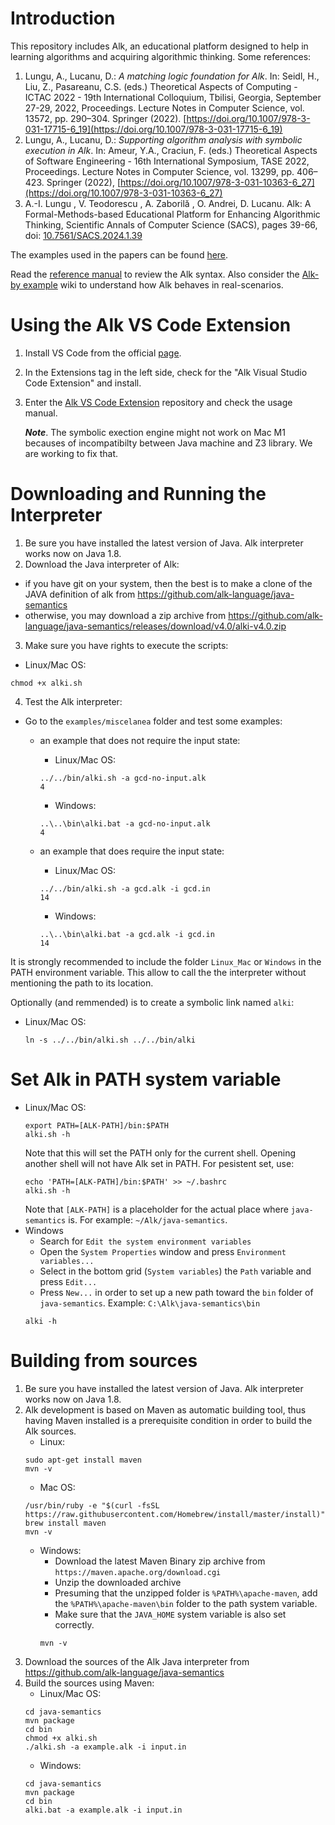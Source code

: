 # Introduction
This repository includes Alk, an educational platform designed to help in learning algorithms and acquiring algorithmic thinking.
Some references:
1. Lungu, A., Lucanu, D.: _A matching logic foundation for Alk_. In: Seidl, H., Liu, Z., Pasareanu, C.S. (eds.) Theoretical Aspects of Computing -
ICTAC 2022 - 19th International Colloquium, Tbilisi, Georgia, September 27-29, 2022, Proceedings. Lecture Notes in Computer Science, vol. 13572, pp. 290–304. Springer (2022). [https://doi.org/10.1007/978-3-031-17715-6_19](https://doi.org/10.1007/978-3-031-17715-6_19)
2. Lungu, A., Lucanu, D.: _Supporting algorithm analysis with symbolic execution in Alk_. In: Ameur, Y.A., Craciun, F. (eds.) Theoretical Aspects of Software Engineering - 16th International Symposium, TASE 2022, Proceedings. Lecture Notes in Computer Science, vol. 13299, pp. 406–423. Springer (2022), [https://doi.org/10.1007/978-3-031-10363-6_27](https://doi.org/10.1007/978-3-031-10363-6_27)
3. A.-I. Lungu , V. Teodorescu , A. Zaborilă , O. Andrei, D. Lucanu. Alk: A Formal-Methods-based Educational Platform for Enhancing Algorithmic Thinking, Scientific Annals of Computer Science (SACS), pages 39-66, doi: [10.7561/SACS.2024.1.39](https://doi.org/10.47743/SACS.2024.1.39)

The examples used in the papers can be found [here](https://github.com/alk-language/java-semantics/tree/master/examples/used-in-papers). 

Read the [reference manual](https://github.com/alk-language/java-semantics/wiki/Alk-Language-%E2%80%90-Reference-Manual) to review the Alk syntax.
Also consider the [Alk-by example](../../wiki/Alk-by-examples) wiki to understand how Alk behaves in real-scenarios.

# Using the Alk VS Code Extension
1. Install VS Code from the official [page](https://code.visualstudio.com/download).
2. In the Extensions tag in the left side, check for the "Alk Visual Studio Code Extension" and install.
3. Enter the [Alk VS Code Extension](https://github.com/Andreizabo/alk-vscode-extension) repository and check the usage manual.

   ***Note***. The symbolic exection engine might not work on Mac M1 becauses of incompatibilty between Java machine and Z3 library. We are working to fix that.
   
# Downloading and Running the Interpreter

1. Be sure you have installed the latest version of Java. Alk interpreter works now on Java 1.8.
2. Download the Java interpreter of Alk:
* if you have git on your system, then the best is to make a clone of the JAVA definition of alk from https://github.com/alk-language/java-semantics
* otherwise, you may download a zip archive from https://github.com/alk-language/java-semantics/releases/download/v4.0/alki-v4.0.zip
3. Make sure you have rights to execute the scripts:
  * Linux/Mac OS:
  ```
  chmod +x alki.sh
  ```
4. Test the Alk interpreter:
* Go to the `examples/miscelanea` folder and test some examples:

  * an example that does not require the input state:

    * Linux/Mac OS:
    ```
    ../../bin/alki.sh -a gcd-no-input.alk
    4
    ```
    * Windows:
    ```
    ..\..\bin\alki.bat -a gcd-no-input.alk
    4
    ```
  * an example that does require the input state:
    * Linux/Mac OS:
    ```
    ../../bin/alki.sh -a gcd.alk -i gcd.in
    14
    ```
    * Windows:
    ```
    ..\..\bin\alki.bat -a gcd.alk -i gcd.in
    14
    ```
It is strongly recommended to include the folder `Linux_Mac` or `Windows` in the PATH environment variable. This allow to call the the interpreter without mentioning the path to its location.

Optionally (and remmended) is to create a symbolic link named `alki`:
* Linux/Mac OS:
    ```
    ln -s ../../bin/alki.sh ../../bin/alki
    ```

# Set Alk in PATH system variable
* Linux/Mac OS:
  ```
  export PATH=[ALK-PATH]/bin:$PATH
  alki.sh -h
  ```
  Note that this will set the PATH only for the current shell. Opening another shell will not have Alk set in PATH. For pesistent set, use:
  ```
  echo 'PATH=[ALK-PATH]/bin:$PATH' >> ~/.bashrc
  alki.sh -h
  ```
  Note that ```[ALK-PATH]``` is a placeholder for the actual place where ```java-semantics``` is. For example: ```~/Alk/java-semantics```.
* Windows
  * Search for ```Edit the system environment variables```
  * Open the ```System Properties``` window and press ```Environment variables...```
  * Select in the bottom grid (```System variables```) the ```Path``` variable and press ```Edit...```
  * Press ```New...``` in order to set up a new path toward the ```bin``` folder of ```java-semantics```. Example: ```C:\Alk\java-semantics\bin```
  ```
  alki -h
  ```

# Building from sources

1. Be sure you have installed the latest version of Java. Alk interpreter works now on Java 1.8.
2. Alk development is based on Maven as automatic building tool, thus having Maven installed is a prerequisite condition in order to build the Alk sources.
   * Linux:
   ```
   sudo apt-get install maven
   mvn -v
   ```
   * Mac OS:
   ```
   /usr/bin/ruby -e "$(curl -fsSL https://raw.githubusercontent.com/Homebrew/install/master/install)"
   brew install maven
   mvn -v
   ```
   * Windows:
      * Download the latest Maven Binary zip archive from ```https://maven.apache.org/download.cgi```
      * Unzip the downloaded archive
      * Presuming that the unzipped folder is ```%PATH%\apache-maven```, add the ```%PATH%\apache-maven\bin``` folder to the path system variable.
      * Make sure that the ```JAVA_HOME``` system variable is also set correctly.
      ```
      mvn -v
      ```
3. Download the sources of the Alk Java interpreter from https://github.com/alk-language/java-semantics
4. Build the sources using Maven:
   * Linux/Mac OS:
   ```
   cd java-semantics
   mvn package
   cd bin
   chmod +x alki.sh
   ./alki.sh -a example.alk -i input.in
   ```
   * Windows:
   ```
   cd java-semantics
   mvn package
   cd bin
   alki.bat -a example.alk -i input.in
   ```
   

